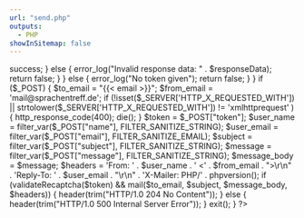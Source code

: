 ```yaml
---
url: "send.php"
outputs:
  - PHP
showInSitemap: false
---
```

<?php

function validateRecaptcha($token) {
  $secret = '6LdfTpAUAAAAAMwY4xkHGYFgi-STELwQOmWJkxEM';

  if (isset($token) && !empty($token)) {
    $verifyURL = 'https://www.google.com/recaptcha/api/siteverify?secret=' . urlencode($secret) .  '&response=' . urlencode($token);
    $verifyResponse = file_get_contents($verifyURL);
    $responseData = json_decode($verifyResponse);

    if ($responseData) {
      return $responseData->success;
    } else {
      error_log("Invalid response data: " . $responseData);
      return false;
    }

  } else {
    error_log("No token given");
    return false;
  }
}

if ($_POST) {
  $to_email = "{{< email >}}";
  $from_email = 'mail@sprachentreff.de';

  if (!isset($_SERVER['HTTP_X_REQUESTED_WITH'])
    || strtolower($_SERVER['HTTP_X_REQUESTED_WITH']) != 'xmlhttprequest'
  ) {
    http_response_code(400);
    die();
  } 

  $token      = $_POST["token"];
  $user_name  = filter_var($_POST["name"], FILTER_SANITIZE_STRING);
  $user_email = filter_var($_POST["email"], FILTER_SANITIZE_EMAIL);
  $subject    = filter_var($_POST["subject"], FILTER_SANITIZE_STRING);
  $message    = filter_var($_POST["message"], FILTER_SANITIZE_STRING);

  $message_body = $message;
  
  $headers = 
    'From: ' . $user_name . ' <' . $from_email . ">\r\n" .
    'Reply-To: ' . $user_email . "\r\n" .
    'X-Mailer: PHP/' . phpversion();
  
  if (validateRecaptcha($token) && mail($to_email, $subject, $message_body, $headers)) {
    header(trim("HTTP/1.0 204 No Content"));
  } else {
    header(trim("HTTP/1.0 500 Internal Server Error"));
  }

  exit();
}

?>